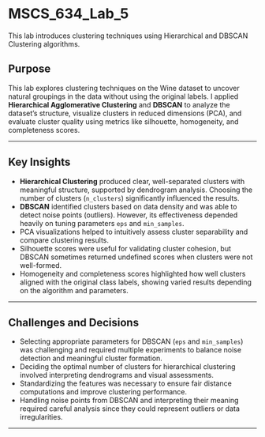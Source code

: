 # MSCS_634_Lab_5
This lab introduces clustering techniques using Hierarchical and DBSCAN Clustering algorithms.

## Purpose

This lab explores clustering techniques on the Wine dataset to uncover natural groupings in the data without using the original labels. I applied **Hierarchical Agglomerative Clustering** and **DBSCAN** to analyze the dataset’s structure, visualize clusters in reduced dimensions (PCA), and evaluate cluster quality using metrics like silhouette, homogeneity, and completeness scores.

---

## Key Insights

- **Hierarchical Clustering** produced clear, well-separated clusters with meaningful structure, supported by dendrogram analysis. Choosing the number of clusters (`n_clusters`) significantly influenced the results.
- **DBSCAN** identified clusters based on data density and was able to detect noise points (outliers). However, its effectiveness depended heavily on tuning parameters `eps` and `min_samples`.
- PCA visualizations helped to intuitively assess cluster separability and compare clustering results.
- Silhouette scores were useful for validating cluster cohesion, but DBSCAN sometimes returned undefined scores when clusters were not well-formed.
- Homogeneity and completeness scores highlighted how well clusters aligned with the original class labels, showing varied results depending on the algorithm and parameters.

---

## Challenges and Decisions

- Selecting appropriate parameters for DBSCAN (`eps` and `min_samples`) was challenging and required multiple experiments to balance noise detection and meaningful cluster formation.
- Deciding the optimal number of clusters for hierarchical clustering involved interpreting dendrograms and visual assessments.
- Standardizing the features was necessary to ensure fair distance computations and improve clustering performance.
- Handling noise points from DBSCAN and interpreting their meaning required careful analysis since they could represent outliers or data irregularities.

---
